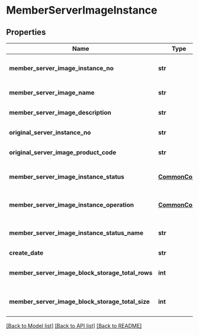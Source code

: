 # MemberServerImageInstance

## Properties
Name | Type | Description | Notes
------------ | ------------- | ------------- | -------------
**member_server_image_instance_no** | **str** | 회원서버이미지인스턴스번호 | [optional] 
**member_server_image_name** | **str** | 회원서버이미지이름 | [optional] 
**member_server_image_description** | **str** | 회원서버이미지설명 | [optional] 
**original_server_instance_no** | **str** | 원본서버인스턴스번호 | [optional] 
**original_server_image_product_code** | **str** | 원본서버이미지상품코드 | [optional] 
**member_server_image_instance_status** | [**CommonCode**](CommonCode.md) | 회원서버이미지인스턴스상태 | [optional] 
**member_server_image_instance_operation** | [**CommonCode**](CommonCode.md) | 회원서버이미지인스턴스OP | [optional] 
**member_server_image_instance_status_name** | **str** | 회원서버이미지인스턴스상태이름 | [optional] 
**create_date** | **str** | 생성일시 | [optional] 
**member_server_image_block_storage_total_rows** | **int** | 회원서버이미지블록스토리지총개수 | [optional] 
**member_server_image_block_storage_total_size** | **int** | 회원서버이미지블록스토리지총사이즈 | [optional] 

[[Back to Model list]](../README.md#documentation-for-models) [[Back to API list]](../README.md#documentation-for-api-endpoints) [[Back to README]](../README.md)


